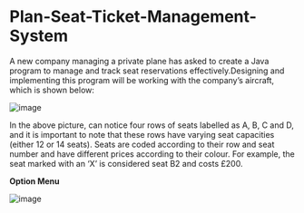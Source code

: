 # Plan-Seat-Ticket-Management-System
A new company managing a private plane has asked to create a Java program to manage  and track seat reservations effectively.Designing and implementing 
this program will be working with the company’s aircraft, which is shown below: 

![image](https://github.com/user-attachments/assets/2863430c-7e64-499f-bc82-359a80b7f850)

In the above picture, can notice four rows of seats labelled as A, B, C and D, and it is 
important to note that these rows have varying seat capacities (either 12 or 14 seats). Seats 
are coded according to their row and seat number and have different prices according to their 
colour. For example, the seat marked with an ‘X’ is considered seat B2 and costs £200.

**Option Menu**

![image](https://github.com/user-attachments/assets/001211fb-234d-4649-b684-7872b9440b1f)



